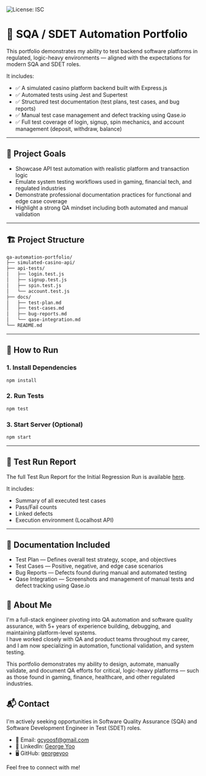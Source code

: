 ![License: ISC](https://img.shields.io/badge/License-ISC-blue.svg)

# 🎯 SQA / SDET Automation Portfolio

This portfolio demonstrates my ability to test backend software platforms in regulated, logic-heavy environments — aligned with the expectations for modern SQA and SDET roles.

It includes:
- ✅ A simulated casino platform backend built with Express.js
- ✅ Automated tests using Jest and Supertest
- ✅ Structured test documentation (test plans, test cases, and bug reports)
- ✅ Manual test case management and defect tracking using Qase.io
- ✅ Full test coverage of login, signup, spin mechanics, and account management (deposit, withdraw, balance)

---

## 🧠 Project Goals

- Showcase API test automation with realistic platform and transaction logic
- Emulate system testing workflows used in gaming, financial tech, and regulated industries
- Demonstrate professional documentation practices for functional and edge case coverage
- Highlight a strong QA mindset including both automated and manual validation

---

## 🏗️ Project Structure

```bash
qa-automation-portfolio/
├── simulated-casino-api/
├── api-tests/  
│   ├── login.test.js
│   ├── signup.test.js
│   ├── spin.test.js
│   └── account.test.js
├── docs/  
│   ├── test-plan.md
│   ├── test-cases.md
│   ├── bug-reports.md
│   └── qase-integration.md
└── README.md 
```

---

## 🔧 How to Run

### 1. Install Dependencies

```bash
npm install
```

### 2. Run Tests

```bash
npm test
```

### 3. Start Server (Optional)

```bash
npm start
```

---

## 📄 Test Run Report

The full Test Run Report for the Initial Regression Run is available [here](https://app.qase.io/public/report/9acc00fe4a841e97d2e1856e2a851f7a592af9b2).

It includes:
- Summary of all executed test cases
- Pass/Fail counts
- Linked defects
- Execution environment (Localhost API)

---

## 📄 Documentation Included

- Test Plan — Defines overall test strategy, scope, and objectives
- Test Cases — Positive, negative, and edge case scenarios
- Bug Reports — Defects found during manual and automated testing
- Qase Integration — Screenshots and management of manual tests and defect tracking using Qase.io


## 📣 About Me

I'm a full-stack engineer pivoting into QA automation and software quality assurance, with 5+ years of experience building, debugging, and maintaining platform-level systems.  
I have worked closely with QA and product teams throughout my career, and I am now specializing in automation, functional validation, and system testing.

This portfolio demonstrates my ability to design, automate, manually validate, and document QA efforts for critical, logic-heavy platforms — such as those found in gaming, finance, healthcare, and other regulated industries.

## 📬 Contact

I'm actively seeking opportunities in Software Quality Assurance (SQA) and Software Development Engineer in Test (SDET) roles.

- 📧 Email: gcyoosf@gmail.com
- 💼 LinkedIn: [George Yoo](https://www.linkedin.com/in/george-yoo/)
- 🖥️ GitHub: [georgeyoo](https://github.com/georgeyoo)

Feel free to connect with me!
